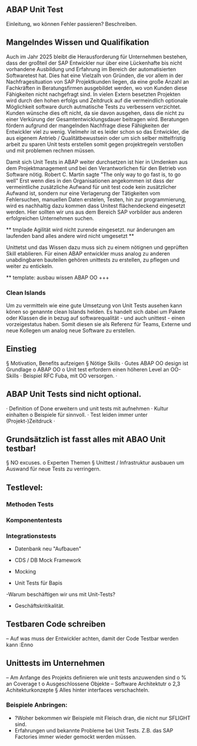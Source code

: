 ## ABAP Unit Test

Einleitung, wo können Fehler passieren?  Beschreiben. 

## Mangelndes Wissen und Qualifikation
Auch im Jahr 2025 bleibt die Herausforderung für Unternehmen bestehen, dass der großteil der SAP Entwickler nur über eine Lückenhafte bis nicht vorhandene Ausbildung und Erfahrung im Bereich der automatisierten Softwaretest hat. 
Dies hat eine Vielzalh von Gründen, die vor allem in der Nachfragesituation von SAP Projektkunden liegen, da eine große Anzahl an Fachkräften in Beratungsfirmen ausgebildet werden, wo von Kunden diese Fähigkeiten nicht nachgefragt sind. 
In vielen Extern besetzten Projekten wird durch den hohen erfolgs und Zeitdruck auf die vermeindlich optionale Möglichkeit software durch autmatische Tests zu verbessern verzichtet. 
Kunden wünsche dies oft nicht, da sie davon ausgehen, dass die nicht zu einer Verkürung der Gesamtentwicklungsdauer beitragen wird. Beratungen fördern aufgrund der mangelnden Nachfrage diese Fähigkeiten der Entwickler viel zu wenig. 
Vielmehr ist es leider schon so das Entwickler, die aus eigenem Antrieb / Qualitätbewustsein oder um sich selber mittelfristig arbeit zu sparen Unit tests erstellen somit gegen projektregeln verstoßen und mit problemen rechnen müssen. 

Damit sich Unit Tests in ABAP weiter durchsetzen ist hier in Umdenken aus dem Projektmanagement und bei den Verantworlichen für den Betrieb von Software nötig. 
Robert C. Martin sagte "The only way to go fast is, to go well" 
Erst wenn dies in den Organisationen angekommen ist dass der vermeintliche zusätzliche Aufwand für unit test code kein zusätzlicher Aufwand ist, sondern nur eine Verlagerung der Tätigkeiten vom Fehlersuchen, manuellen Daten erstelen, Testen, hin zur programmierung, wird es nachhaltig dazu kommen dass Unitest flächendeckend eingesetzt werden. 
Hier sollten wir uns aus dem Bereich SAP vorbilder aus anderen erfolgreichen Unternehmen suchen. 

** tmplade Agilität wird nicht zurende eingesetzt.  nur änderungen am laufenden band alles andere wird nicht umgesetzt **

Unittetst und das Wissen dazu muss sich zu einem nötignen und geprüften Skill etablieren. Für einen ABAP entwickler muss analog zu anderen unabdingbaren bauteilen gehören unittests zu erstellen, zu pflegen und weiter zu entickeln. 

** template: ausbau wissen ABAP OO +++


### Clean Islands
Um zu vermitteln wie eine gute Umsetzung von Unit Tests ausehen kann könen so genannte clean Islands helden. 
Es handelt sich dabei um Pakete oder Klassen die in bezug auf softwarequalität - und auch unittest - einen vorzeigestatus haben. 
Somit diesen sie als Referenz für Teams, Externe und neue Kollegen um analog neue Software zu erstellen. 


## Einstieg
§ Motivation, Benefits aufzeigen
§ Nötige Skills
· Gutes ABAP OO design ist Grundlage 
o	ABAP OO 
o Unit test erfordern einen höheren Level an OO-Skills 
· Beispiel RFC Fuba, mit OO versorgen.
· 
## ABAP Unit Tests sind nicht optional.
· Definition of Done erweitern und unit tests mit aufnehmen
· Kultur einhalten
o Beispiele für sinnvoll.
· Test leiden immer unter (Projekt-)Zeitdruck 
· 
## Grundsätzlich ist fasst alles mit ABAO Unit testbar! 
§ NO excuses. 
o Experten Themen 
§ Unittest / Infrastruktur ausbauen um Auswand für neue Tests zu verringern. 

## Testlevel:
### Methoden Tests
### Komponententests
### Integrationstests
 - Datenbank neu "Aufbauen" 
  - CDS / DB Mock Framework 

- Mocking
- Unit Tests für Bapis 

-Warum beschäftigen wir uns mit Unit-Tests? 
 - Geschäftskritikalität.


## Testbaren Code schreiben
–	Auf was muss der Entwickler achten, damit der Code Testbar werden kann :Enno



## Unittests im Unternehmen
–	Am Anfange des Projekts definieren wie unit tests anzuwenden sind
    o	% an Coverage t
    o	Ausgeschlossene Objekte
–	Software Architektutr
    o	2,3 Achitekturkonzepte
        §	Alles hinter interfaces verschachteln. 
	



### Beispiele Anbringen: 
- ?Woher bekommen  wir Beispiele mit Fleisch dran, die nicht nur SFLIGHT sind. 
- Erfahrungen und bekannte Probleme bei Unit Tests.  Z.B. das SAP Factories immer wieder gemockt werden müssen.

